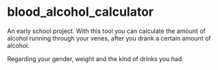 # blood_alcohol_calculator

An early school project.
With this tool you can calculate the amount of alcohol running through your venes, after you drank a certain amount
of alcohol.

Regarding your gender, weight and the kind of drinks you had.
